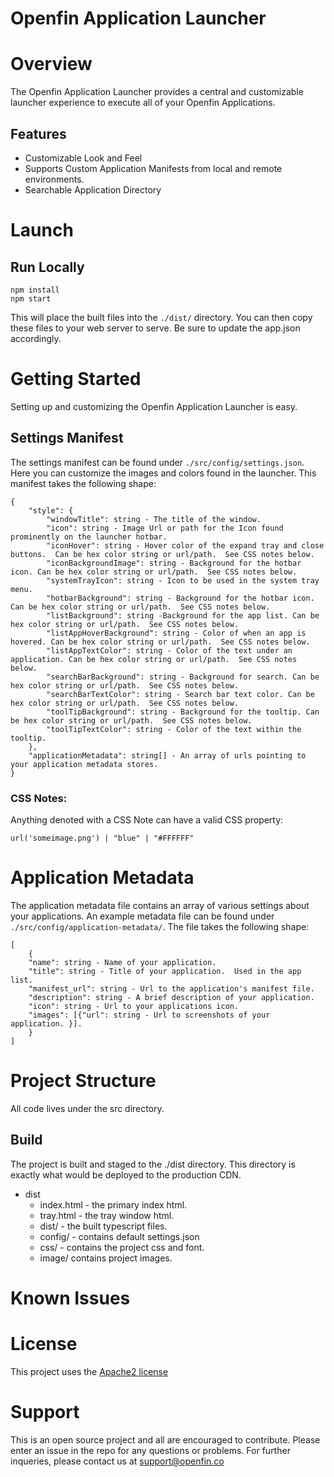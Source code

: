 Openfin Application Launcher
=============

# Overview

The Openfin Application Launcher provides a central and customizable launcher experience to execute all of your Openfin Applications.  


## Features
* Customizable Look and Feel
* Supports Custom Application Manifests from local and remote environments.
* Searchable Application Directory

# Launch

## Run Locally

```
npm install
npm start
```

This will place the built files into the `./dist/` directory.  You can then copy these files to your web server to serve.  Be sure to update the app.json accordingly.

# Getting Started

Setting up and customizing the Openfin Application Launcher is easy.

## Settings Manifest

The settings manifest can be found under `./src/config/settings.json`.  Here you can customize the images and colors found in the launcher.  This manifest takes the following shape:

```
{
    "style": {
        "windowTitle": string - The title of the window.
        "icon": string - Image Url or path for the Icon found prominently on the launcher hotbar.
        "iconHover": string - Hover color of the expand tray and close buttons.  Can be hex color string or url/path.  See CSS notes below.
        "iconBackgroundImage": string - Background for the hotbar icon. Can be hex color string or url/path.  See CSS notes below.
        "systemTrayIcon": string - Icon to be used in the system tray menu.
        "hotbarBackground": string - Background for the hotbar icon. Can be hex color string or url/path.  See CSS notes below.
        "listBackground": string -Background for the app list. Can be hex color string or url/path.  See CSS notes below.
        "listAppHoverBackground": string - Color of when an app is hovered. Can be hex color string or url/path.  See CSS notes below.
        "listAppTextColor": string - Color of the text under an application. Can be hex color string or url/path.  See CSS notes below.
        "searchBarBackground": string - Background for search. Can be hex color string or url/path.  See CSS notes below.
        "searchBarTextColor": string - Search bar text color. Can be hex color string or url/path.  See CSS notes below.
        "toolTipBackground": string - Background for the tooltip. Can be hex color string or url/path.  See CSS notes below.
        "toolTipTextColor": string - Color of the text within the tooltip.
    },
    "applicationMetadata": string[] - An array of urls pointing to your application metadata stores.
}
```

### CSS Notes:

Anything denoted with a CSS Note can have a valid CSS property:

```
url('someimage.png') | "blue" | "#FFFFFF"
```

# Application Metadata

The application metadata file contains an array of various settings about your applications.  An example metadata file can be found under `./src/config/application-metadata/`. The file takes the following shape:

```
[
    {
    "name": string - Name of your application.
    "title": string - Title of your application.  Used in the app list.
    "manifest_url": string - Url to the application's manifest file.
    "description": string - A brief description of your application.
    "icon": string - Url to your applications icon.
    "images": [{"url": string - Url to screenshots of your application. }].
    }
]
```
# Project Structure

All code lives under the src directory.


## Build

The project is built and staged to the ./dist directory.  This directory is exactly what would be deployed to the production CDN.

* dist
  * index.html - the primary index html.
  * tray.html - the tray window html.
  * dist/ - the built typescript files.
  * config/ - contains default settings.json
  * css/ - contains the project css and font.
  * image/ contains project images.

# Known Issues
# License
This project uses the [Apache2 license](https://www.apache.org/licenses/LICENSE-2.0)

# Support
This is an open source project and all are encouraged to contribute.
Please enter an issue in the repo for any questions or problems. For further inqueries, please contact us at support@openfin.co
